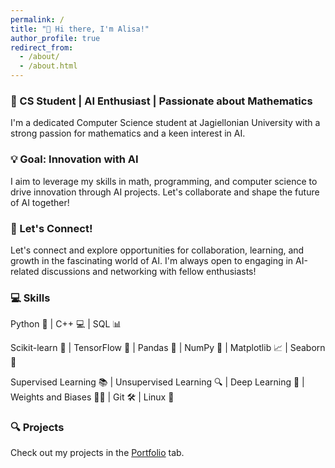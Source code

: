 ```yaml
---
permalink: /
title: "👋 Hi there, I'm Alisa!"
author_profile: true
redirect_from: 
  - /about/
  - /about.html
---
```


### 🚀 CS Student | AI Enthusiast | Passionate about Mathematics 
I'm a dedicated Computer Science student at Jagiellonian University with a strong passion for mathematics and a keen interest in AI.

### 💡 Goal: Innovation with AI
I aim to leverage my skills in math, programming, and computer science to drive innovation through AI projects. Let's collaborate and shape the future of AI together!

### 🌟 Let's Connect!
Let's connect and explore opportunities for collaboration, learning, and growth in the fascinating world of AI. I'm always open to engaging in AI-related discussions and networking with fellow enthusiasts!

### 💻 Skills

Python 🐍 | C++ 💻 | SQL 📊

Scikit-learn 🧠 | TensorFlow 🤖 | Pandas 🐼 | NumPy 🔢 | Matplotlib 📈 | Seaborn 🌊

Supervised Learning 📚 | Unsupervised Learning 🔍 | Deep Learning 🧠 | Weights and Biases 🏋️‍♂️ | Git 🛠️ | Linux 🐧



###  🔍 Projects
Check out my projects in the [Portfolio](portfolio/) tab.